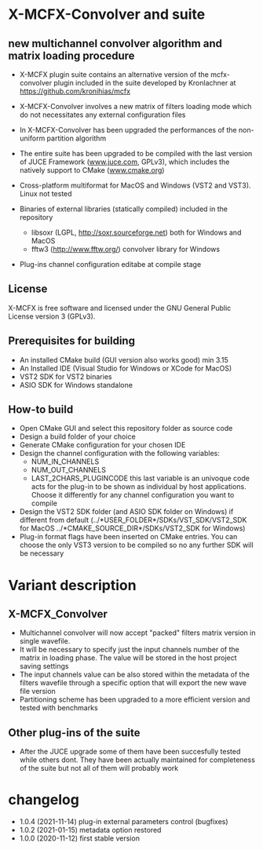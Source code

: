 X-MCFX-Convolver and suite
==============
new multichannel convolver algorithm and matrix loading procedure
------------------------------------

- X-MCFX plugin suite contains an alternative version of the mcfx-convolver plugin included in the suite developed by Kronlachner at https://github.com/kronihias/mcfx

- X-MCFX-Convolver involves a new matrix of filters loading mode which do not necessitates any external configuration files

- In X-MCFX-Convolver has been upgraded the performances of the non-uniform partition algorithm

- The entire suite has been upgraded to be compiled with the last version of JUCE Framework (www.juce.com, GPLv3), which includes the natively support to CMake (www.cmake.org)

- Cross-platform multiformat for MacOS and Windows (VST2 and VST3). Linux not tested

- Binaries of external libraries (statically compiled) included in the repository
    + libsoxr (LGPL, http://soxr.sourceforge.net) both for Windows and MacOS
    + fftw3 (http://www.fftw.org/) convolver library for Windows
    
- Plug-ins channel configuration editabe at compile stage

License
--------------

X-MCFX is free software and licensed under the GNU General Public License version 3 (GPLv3).

Prerequisites for building
--------------

- An installed CMake build (GUI version also works good) min 3.15
- An Installed IDE (Visual Studio for Windows or XCode for MacOS)
- VST2 SDK for VST2 binaries
- ASIO SDK for Windows standalone

How-to build
--------------

- Open CMake GUI and select this repository folder as source code
- Design a build folder of your choice
- Generate CMake configuration for your chosen IDE
- Design the channel configuration with the following variables:
    + NUM_IN_CHANNELS
    + NUM_OUT_CHANNELS
    + LAST_2CHARS_PLUGINCODE
this last variable is an univoque code acts for the plug-in to be shown as individual by host applications. Choose it differently for any channel configuration you want to compile
- Design the VST2 SDK folder (and ASIO SDK folder on Windows) if different from default (../\*USER_FOLDER\*/SDKs/VST_SDK/VST2_SDK for MacOS
 ../\*CMAKE_SOURCE_DIR\*/SDKs/VST2_SDK for Windows)
- Plug-in format flags have been inserted on CMake entries. You can choose the only VST3 version to be compiled so no any further SDK will be necessary

Variant description
==============

X-MCFX_Convolver
--------------
+ Multichannel convolver will now accept "packed" filters matrix version in single wavefile.
+ It will be necessary to specify just the input channels number of the matrix in loading phase. The value will be stored in the host project saving settings
+ The input channels value can be also stored within the metadata of the filters wavefile through a specific option that will export the new wave file version
+ Partitioning scheme has been upgraded to a more efficient version and tested with benchmarks

Other plug-ins of the suite
-----------------------------
+ After the JUCE upgrade some of them have been succesfully tested while others dont. They have been actually maintained for completeness of the suite but not all of them will probably work


changelog
==============
- 1.0.4 (2021-11-14) plug-in external parameters control (bugfixes)
- 1.0.2 (2021-01-15) metadata option restored
- 1.0.0 (2020-11-12) first stable version
